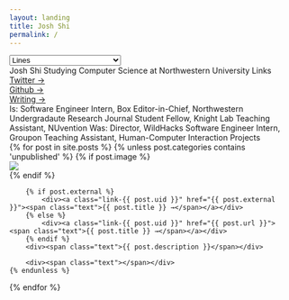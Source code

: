 ```yaml
---
layout: landing
title: Josh Shi
permalink: /
---
```


<div>
    <select name="draw">
        <option value="lines">Lines</option>
        <option value="arrows">Arrows</option>
        <option value="dots">Dots</option>
        <option value="twinkle">Twinkle</option>
        <option value="redacted">▇▇▇▇▇REDACTED▇▇▇▇▇</option>
    </select>
</div>
<span class="text">Josh Shi</span>
<span class="text">Studying Computer Science at Northwestern University</span>
<span class="text"></span>
<span class="text">Links</span>

<div><a href="https://twitter.com/unfollowjoshshi" target="_blank"><span class="text">Twitter →</span></a></div>
<div><a href="https://github.com/thehandsomepanther" target="_blank"><span class="text">Github →</span></a></div>
<div><a href="https://medium.com/@joshshi/latest" target="_blank"><span class="text">Writing →</span></a></div>
<span class="text"></span>
<span class="text">Is:</span>
<span class="text">Software Engineer Intern, Box</span>
<span class="text">Editor-in-Chief, Northwestern Undergradaute Research Journal</span>
<span class="text">Student Fellow, Knight Lab</span>
<span class="text">Teaching Assistant, NUvention</span>
<span class="text"></span>
<span class="text">Was:</span>
<span class="text">Director, WildHacks</span>
<span class="text">Software Engineer Intern, Groupon</span>
<span class="text">Teaching Assistant, Human-Computer Interaction</span>
<span class="text"></span>
<span class="text">Projects</span>
<div>
{% for post in site.posts %}
    {% unless post.categories contains 'unpublished' %}
        {% if post.image %}
            <div><img class="img-{{ post.uid }}" src="{{ post.image }}"></div>
        {% endif %}

        {% if post.external %}
            <div><a class="link-{{ post.uid }}" href="{{ post.external }}"><span class="text">{{ post.title }} →</span></a></div>
        {% else %}
            <div><a class="link-{{ post.uid }}" href="{{ post.url }}"><span class="text">{{ post.title }} →</span></a></div>
        {% endif %}
        <div><span class="text">{{ post.description }}</span></div>

        <div><span class="text"></span></div>
    {% endunless %}
{% endfor %}
</div>

<script src='https://cdnjs.cloudflare.com/ajax/libs/jquery/3.1.1/jquery.min.js'></script>
<script src="scripts/index.js"></script>
